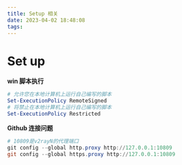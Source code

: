```yaml
---
title: Setup 相关
date: 2023-04-02 18:48:08
tags:
---
```


# Set up

**win 脚本执行**

```powershell
# 允许您在本地计算机上运行自己编写的脚本
Set-ExecutionPolicy RemoteSigned
# 将禁止在本地计算机上运行自己编写的脚本
Set-ExecutionPolicy Restricted
```

**Github 连接问题**

```powershell
# 10809是v2rayN的代理端口
git config --global http.proxy http://127.0.0.1:10809
git config --global https.proxy http://127.0.0.1:10809
```

